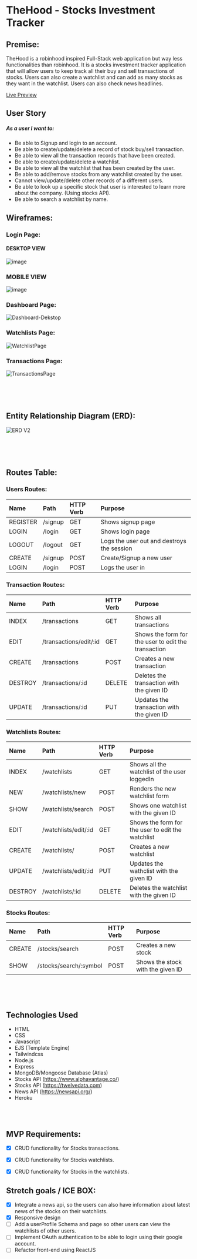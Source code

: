 # TheHood - Stocks Investment Tracker


## Premise:
TheHood is a robinhood inspired Full-Stack web application but way less functionalities than robinhood. It is a stocks investment tracker application that will allow users to keep track all their buy and sell transactions of stocks. Users can also create a watchlist and can add as many stocks as they want in the watchlist. Users can also check news headlines.

[Live Preview](https://thehoodapp.herokuapp.com/)

## User Story

##### As a user I want to:

- Be able to Signup and login to an account.
- Be able to create/update/delete a record of stock buy/sell transaction.
- Be able to view all the transaction records that have been created.
- Be able to create/update/delete a watchlist.
- Be able to view all the watchlist that has been created by the user.
- Be able to add/remove stocks from any watchlist created by the user.
- Cannot view/update/delete other records of a different users.
- Be able to look up a specific stock that user is interested to learn more about the company. (Using stocks API).
- Be able to search a watchlist by name.


## Wireframes:

### Login Page:

#### DESKTOP VIEW
![image](https://user-images.githubusercontent.com/42398487/174591138-c1f46f41-f3cc-456d-afa9-c2f92ab11c61.png)

### MOBILE VIEW
![image](https://user-images.githubusercontent.com/42398487/174591332-d85cc79f-712f-49e9-a9b1-85bcad44fb87.png)





### Dashboard Page:
![Dashboard-Dekstop](https://user-images.githubusercontent.com/42398487/174591964-4daafbf8-42f6-4fa3-8694-91ecdd333711.jpg)



### Watchlists Page:
![WatchlistPage](https://user-images.githubusercontent.com/42398487/174592283-1bc3fe6a-87c0-4e80-bf0b-cf44edcb1aaf.png)




### Transactions Page:
![TransactionsPage](https://user-images.githubusercontent.com/42398487/174592498-2a67850b-b918-4daf-a08a-e4a7b1bfb8f9.png)








<br/>
<br/>
<br/>

## Entity Relationship Diagram (ERD):
![ERD V2](https://user-images.githubusercontent.com/42398487/174279849-be1fb973-4b65-4c4c-b027-d38be4780b50.png)







<br/>
<br/>
<br/>

## Routes Table:

### Users Routes:
|Name  |Path   |HTTP Verb |Purpose|
|:----|:-----|:--------|:-----|
|REGISTER |/signup|GET       |Shows signup page|
|LOGIN |/login|GET       |Shows login page|
|LOGOUT |/logout|GET       |Logs the user out and destroys the session|
|CREATE |/signup|POST       |Create/Signup a new user|
|LOGIN |/login|POST       |Logs the user in|


### Transaction Routes:
|Name  |Path   |HTTP Verb |Purpose|
|:----|:-----|:--------|:-----|
|INDEX |/transactions|GET       |Shows all transactions|
|EDIT |/transactions/edit/:id|GET    |Shows the form for the user to edit the transaction|
|CREATE |/transactions|POST    |Creates a new transaction|
|DESTROY |/transactions/:id|DELETE    |Deletes the transaction with the given ID|
|UPDATE |/transactions/:id|PUT    |Updates the transaction with the given ID|

### Watchlists Routes:
|Name  |Path   |HTTP Verb |Purpose|
|:----|:-----|:--------|:-----|
|INDEX |/watchlists|GET       |Shows all the watchlist of the user loggedIn|
|NEW |/watchlists/new|POST    |Renders the new watchlist form|
|SHOW |/watchlists/search|POST    |Shows one watchlist with the given ID|
|EDIT |/watchlists/edit/:id|GET    |Shows the form for the user to edit the watchlist|
|CREATE |/watchlists/|POST    |Creates a new watchlist|
|UPDATE |/watchlists/edit/:id|PUT    |Updates the wathclist with the given ID|
|DESTROY |/watchlists/:id|DELETE    |Deletes the watchlist with the given ID|

### Stocks Routes:
|Name  |Path   |HTTP Verb |Purpose|
|:----|:-----|:--------|:-----|
|CREATE |/stocks/search|POST       |Creates a new stock|
|SHOW |/stocks/search/:symbol|POST       |Shows the stock with the given ID|

<br/>
<br/>
<br/>

## Technologies Used

- HTML
- CSS
- Javascript
- EJS (Template Engine)
- Tailwindcss
- Node.js
- Express
- MongoDB/Mongoose Database (Atlas)
- Stocks API (https://www.alphavantage.co/)
- Stocks API (https://twelvedata.com)
- News API (https://newsapi.org/)
- Heroku

<br/>
<br/>

## MVP Requirements:

- [X] CRUD functionality for Stocks transactions.
- [X] CRUD functionality for Stocks watchlists.
- [X] CRUD functionality for Stocks in the watchlists.


## Stretch goals / ICE BOX:

- [x] Integrate a news api, so the users can also have information about latest news of the stocks on their watchlists.
- [x] Responsive design
- [ ] Add a userProfile Schema and page so other users can view the watchlists of other users.
- [ ] Implement OAuth authentication to be able to login using their google account.
- [ ] Refactor front-end using ReactJS
